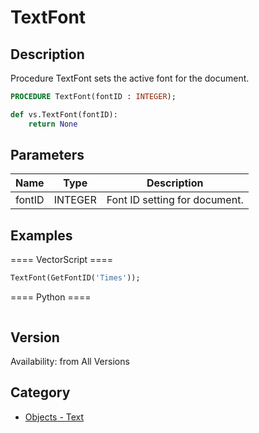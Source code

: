 # TextFont

## Description
Procedure TextFont sets the active font for the document.

```pascal
PROCEDURE TextFont(fontID : INTEGER);
```

```python
def vs.TextFont(fontID):
    return None
```

## Parameters
|Name|Type|Description|
|---|---|---|
|fontID|INTEGER|Font ID setting for document.|

## Examples
==== VectorScript ====
```pascal
TextFont(GetFontID('Times'));
```
==== Python ====
```python

```

## Version
Availability: from All Versions

## Category
* [Objects - Text](../Categories/Objects%20-%20Text.md)
